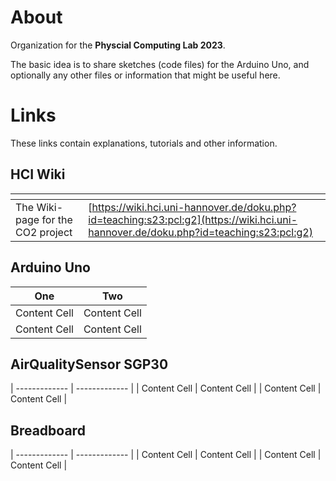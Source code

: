 # About

Organization for the **Physcial Computing Lab 2023**.

The basic idea is to share sketches (code files) for the Arduino Uno,
and optionally any other files or information that might be useful here.

# Links

These links contain explanations, tutorials and other information.

## HCI Wiki

| <!-- -->    | <!-- -->    |
|-------------|-------------|
| The Wiki-page for the CO2 project         | [https://wiki.hci.uni-hannover.de/doku.php?id=teaching:s23:pcl:g2](https://wiki.hci.uni-hannover.de/doku.php?id=teaching:s23:pcl:g2)         |

## Arduino Uno

|     One       |     Two       |
| ------------- | ------------- |
| Content Cell  | Content Cell  |
| Content Cell  | Content Cell  |

## AirQualitySensor SGP30

| ------------- | ------------- |
| Content Cell  | Content Cell  |
| Content Cell  | Content Cell  |

## Breadboard

| ------------- | ------------- |
| Content Cell  | Content Cell  |
| Content Cell  | Content Cell  |






